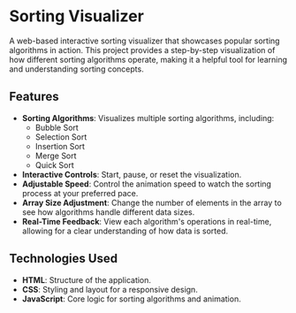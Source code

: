 # Sorting Visualizer

A web-based interactive sorting visualizer that showcases popular sorting algorithms in action. This project provides a step-by-step visualization of how different sorting algorithms operate, making it a helpful tool for learning and understanding sorting concepts.

## Features

- **Sorting Algorithms**: Visualizes multiple sorting algorithms, including:
  - Bubble Sort
  - Selection Sort
  - Insertion Sort
  - Merge Sort
  - Quick Sort
- **Interactive Controls**: Start, pause, or reset the visualization.
- **Adjustable Speed**: Control the animation speed to watch the sorting process at your preferred pace.
- **Array Size Adjustment**: Change the number of elements in the array to see how algorithms handle different data sizes.
- **Real-Time Feedback**: View each algorithm's operations in real-time, allowing for a clear understanding of how data is sorted.

## Technologies Used

- **HTML**: Structure of the application.
- **CSS**: Styling and layout for a responsive design.
- **JavaScript**: Core logic for sorting algorithms and animation.

